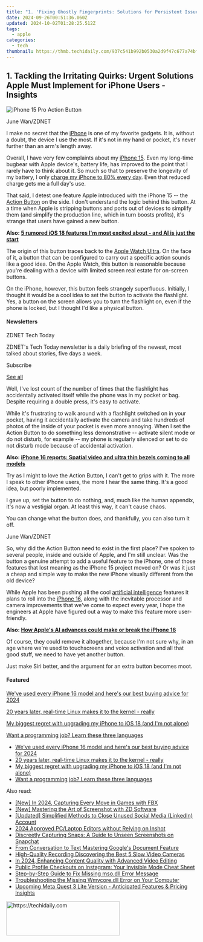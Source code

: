 ```yaml
---
title: "1. 'Fixing Ghostly Fingerprints: Solutions for Persistent Issues on Your Apple Watch - Insights & Tips | ZDNet"
date: 2024-09-26T00:51:36.060Z
updated: 2024-10-02T01:28:25.512Z
tags:
  - apple
categories:
  - tech
thumbnail: https://thmb.techidaily.com/937c541b992b0530a2d9f47c677a74bf9df2301f6046e8bfec9f3c89d8f0ff48.jpg
---
```


## 1. Tackling the Irritating Quirks: Urgent Solutions Apple Must Implement for iPhone Users - Insights

![iPhone 15 Pro Action Button](https://www.zdnet.com/a/img/resize/9e472a843c7f4d66edf60718d57f4713566ed10b/2023/09/12/a6948dbf-9491-4045-93a5-46764f0ab0f2/iphone-15-pro-titanium-action-button.jpg?auto=webp&width=1280)

June Wan/ZDNET

I make no secret that the [iPhone](https://www.zdnet.com/article/best-iphone/) is one of my favorite gadgets. It is, without a doubt, the device I use the most. If it's not in my hand or pocket, it's never further than an arm's length away.

Overall, I have very few complaints about my [iPhone 15](https://www.zdnet.com/article/iphone-15-plus-review/). Even my long-time bugbear with Apple device's, battery life, has improved to the point that I rarely have to think about it. So much so that to preserve the longevity of my battery, I only [charge my iPhone to 80% every day](https://www.zdnet.com/article/how-to-turn-on-80-charging-limit-on-the-iphone-15-to-save-battery-health/). Even that reduced charge gets me a full day's use.

That said, I detest one feature Apple introduced with the iPhone 15 -- the [Action Button](https://www.zdnet.com/article/how-to-use-the-iphone-15-pros-new-action-button-to-do-just-about-anything/) on the side. I don't understand the logic behind this button. At a time when Apple is stripping buttons and ports out of devices to simplify them (and simplify the production line, which in turn boosts profits), it's strange that users have gained a new button.

**Also: [5 rumored iOS 18 features I'm most excited about - and AI is just the start](https://www.zdnet.com/article/5-rumored-ios-18-features-im-most-excited-about-and-ai-is-just-the-start/)**

The origin of this button traces back to the [Apple Watch Ultra](https://www.zdnet.com/article/i-spent-a-week-with-the-apple-watch-ultra-2-and-heres-what-stood-out-the-most/). On the face of it, a button that can be configured to carry out a specific action sounds like a good idea. On the Apple Watch, this button is reasonable because you're dealing with a device with limited screen real estate for on-screen buttons.

On the iPhone, however, this button feels strangely superfluous. Initially, I thought it would be a cool idea to set the button to activate the flashlight. Yes, a button on the screen allows you to turn the flashlight on, even if the phone is locked, but I thought I'd like a physical button.

#### Newsletters

ZDNET Tech Today

ZDNET's Tech Today newsletter is a daily briefing of the newest, most talked about stories, five days a week.

 Subscribe

[See all](https://www.zdnet.com/newsletters/)

Well, I've lost count of the number of times that the flashlight has accidentally activated itself while the phone was in my pocket or bag. Despite requiring a double press, it's easy to activate.

While it's frustrating to walk around with a flashlight switched on in your pocket, having it accidentally activate the camera and take hundreds of photos of the inside of your pocket is even more annoying. When I set the Action Button to do something less demonstrative -- activate silent mode or do not disturb, for example -- my phone is regularly silenced or set to do not disturb mode because of accidental activation.

**Also: [iPhone 16 reports: Spatial video and ultra thin bezels coming to all models](https://www.zdnet.com/article/iphone-16-reports-spatial-video-and-ultra-thin-bezels-coming-to-all-models/)**

Try as I might to love the Action Button, I can't get to grips with it. The more I speak to other iPhone users, the more I hear the same thing. It's a good idea, but poorly implemented.

I gave up, set the button to do nothing, and, much like the human appendix, it's now a vestigial organ. At least this way, it can't cause chaos.

You can change what the button does, and thankfully, you can also turn it off.

June Wan/ZDNET

So, why did the Action Button need to exist in the first place? I've spoken to several people, inside and outside of Apple, and I'm still unclear. Was the button a genuine attempt to add a useful feature to the iPhone, one of those features that lost meaning as the iPhone 15 project moved on? Or was it just a cheap and simple way to make the new iPhone visually different from the old device?

While Apple has been pushing all the cool [artificial intelligence](https://www.zdnet.com/article/what-is-ai-heres-everything-you-need-to-know-about-artificial-intelligence/) features it plans to roll into the [iPhone 16](https://www.zdnet.com/article/im-an-android-user-but-these-three-iphone-16-features-would-win-me-over/), along with the inevitable processor and camera improvements that we've come to expect every year, I hope the engineers at Apple have figured out a way to make this feature more user-friendly. 

**Also: [How Apple's AI advances could make or break the iPhone 16](https://www.zdnet.com/article/how-apples-ai-advances-could-make-or-break-the-iphone-16/)**

Of course, they could remove it altogether, because I'm not sure why, in an age where we're used to touchscreens and voice activation and all that good stuff, we need to have yet another button.

Just make Siri better, and the argument for an extra button becomes moot.

#### Featured

[We've used every iPhone 16 model and here's our best buying advice for 2024](https://www.zdnet.com/article/iphone-16-pro-max-buying-advice-2024/ "We've used every iPhone 16 model and here's our best buying advice for 2024")

[20 years later, real-time Linux makes it to the kernel - really](https://www.zdnet.com/article/20-years-later-real-time-linux-makes-it-to-the-kernel-really/ "20 years later, real-time Linux makes it to the kernel - really")

[My biggest regret with upgrading my iPhone to iOS 18 (and I'm not alone)](https://www.zdnet.com/article/my-biggest-regret-with-upgrading-my-iphone-to-ios-18-and-im-not-alone/ "My biggest regret with upgrading my iPhone to iOS 18 (and I'm not alone)")

[Want a programming job? Learn these three languages](https://www.zdnet.com/article/want-a-programming-job-learn-these-three-languages/ "Want a programming job? Learn these three languages")

* [We've used every iPhone 16 model and here's our best buying advice for 2024](https://www.zdnet.com/article/iphone-16-pro-max-buying-advice-2024/ "We've used every iPhone 16 model and here's our best buying advice for 2024")
* [20 years later, real-time Linux makes it to the kernel - really](https://www.zdnet.com/article/20-years-later-real-time-linux-makes-it-to-the-kernel-really/ "20 years later, real-time Linux makes it to the kernel - really")
* [My biggest regret with upgrading my iPhone to iOS 18 (and I'm not alone)](https://www.zdnet.com/article/my-biggest-regret-with-upgrading-my-iphone-to-ios-18-and-im-not-alone/ "My biggest regret with upgrading my iPhone to iOS 18 (and I'm not alone)")
* [Want a programming job? Learn these three languages](https://www.zdnet.com/article/want-a-programming-job-learn-these-three-languages/ "Want a programming job? Learn these three languages")

<ins class="adsbygoogle"
     style="display:block"
     data-ad-format="autorelaxed"
     data-ad-client="ca-pub-7571918770474297"
     data-ad-slot="1223367746"></ins>

<ins class="adsbygoogle"
     style="display:block"
     data-ad-client="ca-pub-7571918770474297"
     data-ad-slot="8358498916"
     data-ad-format="auto"
     data-full-width-responsive="true"></ins>

<span class="atpl-alsoreadstyle">Also read:</span>
<div><ul>
<li><a href="https://digital-screen-recording.techidaily.com/new-in-2024-capturing-every-move-in-games-with-fbx/"><u>[New] In 2024, Capturing Every Move in Games with FBX</u></a></li>
<li><a href="https://on-screen-recording.techidaily.com/new-mastering-the-art-of-screenshot-with-zd-software/"><u>[New] Mastering the Art of Screenshot with ZD Software</u></a></li>
<li><a href="https://extra-support.techidaily.com/updated-simplified-methods-to-close-unused-social-media-linkedin-account/"><u>[Updated] Simplified Methods to Close Unused Social Media (LinkedIn) Account</u></a></li>
<li><a href="https://extra-support.techidaily.com/2024-approved-pclaptop-editors-without-relying-on-inshot/"><u>2024 Approved PC/Laptop Editors without Relying on Inshot</u></a></li>
<li><a href="https://win-community.techidaily.com/discreetly-capturing-snaps-a-guide-to-unseen-screenshots-on-snapchat/"><u>Discreetly Capturing Snaps: A Guide to Unseen Screenshots on Snapchat</u></a></li>
<li><a href="https://extra-hints.techidaily.com/from-conversation-to-text-mastering-googles-document-feature/"><u>From Conversation to Text Mastering Google's Document Feature</u></a></li>
<li><a href="https://extra-information.techidaily.com/high-quality-recording-discovering-the-best-5-slow-video-cameras/"><u>High-Quality Recording Discovering the Best 5 Slow Video Cameras</u></a></li>
<li><a href="https://youtube-docs.techidaily.com/24-enhancing-content-quality-with-advanced-video-editing/"><u>In 2024, Enhancing Content Quality with Advanced Video Editing</u></a></li>
<li><a href="https://technical-tips.techidaily.com/public-profile-checkouts-on-instagram-your-invisible-mode-cheat-sheet/"><u>Public Profile Checkouts on Instagram: Your Invisible Mode Cheat Sheet</u></a></li>
<li><a href="https://technical-tips.techidaily.com/step-by-step-guide-to-fix-missing-msodll-error-message/"><u>Step-by-Step Guide to Fix Missing mso.dll Error Message</u></a></li>
<li><a href="https://technical-tips.techidaily.com/troubleshooting-the-missing-wmvcoredll-error-on-your-computer/"><u>Troubleshooting the Missing Wmvcore.dll Error on Your Computer</u></a></li>
<li><a href="https://technical-tips.techidaily.com/upcoming-meta-quest-3-lite-version-anticipated-features-and-pricing-insights/"><u>Upcoming Meta Quest 3 Lite Version - Anticipated Features & Pricing Insights</u></a></li>
</ul></div>

<!-- affiliate ads begin -->
<a href="https://aligracehair.sjv.io/c/5597632/2027190/19272" target="_top" id="2027190">
  <img src="//a.impactradius-go.com/display-ad/19272-2027190" border="0" alt="https://techidaily.com" width="300" height="90"/>
</a>
<img height="0" width="0" src="https://aligracehair.sjv.io/i/5597632/2027190/19272" style="position:absolute;visibility:hidden;" border="0" />
<!-- affiliate ads end -->

